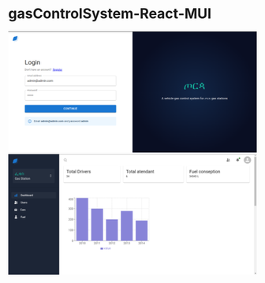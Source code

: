 # gasControlSystem-React-MUI
<img src="./login.png" alt="login" >
<img src="./dash.png" alt="dashboard" >
